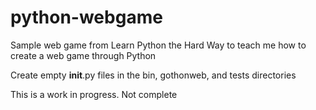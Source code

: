 # python-webgame
Sample web game from Learn Python the Hard Way to teach me how to create a web game through Python



Create empty __init__.py files in the bin, gothonweb, and tests directories


This is a work in progress. Not complete
